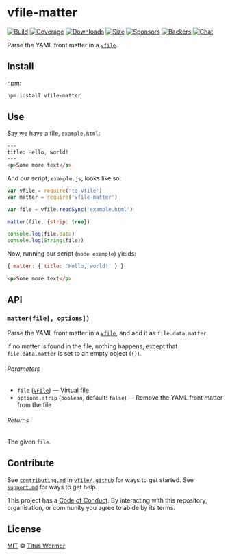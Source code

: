 # vfile-matter

[![Build][build-badge]][build]
[![Coverage][coverage-badge]][coverage]
[![Downloads][downloads-badge]][downloads]
[![Size][size-badge]][size]
[![Sponsors][sponsors-badge]][collective]
[![Backers][backers-badge]][collective]
[![Chat][chat-badge]][chat]

Parse the YAML front matter in a [`vfile`][vfile].

## Install

[npm][]:

```sh
npm install vfile-matter
```

## Use

Say we have a file, `example.html`:

```html
---
title: Hello, world!
---
<p>Some more text</p>
```

And our script, `example.js`, looks like so:

```js
var vfile = require('to-vfile')
var matter = require('vfile-matter')

var file = vfile.readSync('example.html')

matter(file, {strip: true})

console.log(file.data)
console.log(String(file))
```

Now, running our script (`node example`) yields:

```js
{ matter: { title: 'Hello, world!' } }
```

```html
<p>Some more text</p>
```

## API

### `matter(file[, options])`

Parse the YAML front matter in a [`vfile`][vfile], and add it as
`file.data.matter`.

If no matter is found in the file, nothing happens, except that
`file.data.matter` is set to an empty object (`{}`).

###### Parameters

*   `file` ([`VFile`][vfile])
    — Virtual file
*   `options.strip` (`boolean`, default: `false`)
    — Remove the YAML front matter from the file

###### Returns

The given `file`.

## Contribute

See [`contributing.md`][contributing] in [`vfile/.github`][health] for ways to
get started.
See [`support.md`][support] for ways to get help.

This project has a [Code of Conduct][coc].
By interacting with this repository, organisation, or community you agree to
abide by its terms.

## License

[MIT][license] © [Titus Wormer][author]

<!-- Definitions -->

[build-badge]: https://img.shields.io/travis/vfile/vfile-matter.svg

[build]: https://travis-ci.org/vfile/vfile-matter

[coverage-badge]: https://img.shields.io/codecov/c/github/vfile/vfile-matter.svg

[coverage]: https://codecov.io/github/vfile/vfile-matter

[downloads-badge]: https://img.shields.io/npm/dm/vfile-matter.svg

[downloads]: https://www.npmjs.com/package/vfile-matter

[size-badge]: https://img.shields.io/bundlephobia/minzip/vfile-matter.svg

[size]: https://bundlephobia.com/result?p=vfile-matter

[sponsors-badge]: https://opencollective.com/unified/sponsors/badge.svg

[backers-badge]: https://opencollective.com/unified/backers/badge.svg

[collective]: https://opencollective.com/unified

[chat-badge]: https://img.shields.io/badge/chat-spectrum-7b16ff.svg

[chat]: https://spectrum.chat/unified/vfile

[npm]: https://docs.npmjs.com/cli/install

[contributing]: https://github.com/vfile/.github/blob/master/contributing.md

[support]: https://github.com/vfile/.github/blob/master/support.md

[health]: https://github.com/vfile/.github

[coc]: https://github.com/vfile/.github/blob/master/code-of-conduct.md

[license]: license

[author]: https://wooorm.com

[vfile]: https://github.com/vfile/vfile
